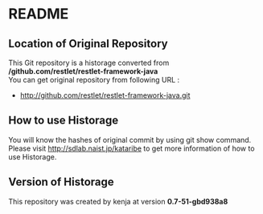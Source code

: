 # README
## Location of Original Repository
This Git repository is a historage converted from **/github.com/restlet/restlet-framework-java**  
You can get original repository from following URL :

- http://github.com/restlet/restlet-framework-java.git

## How to use Historage
You will know the hashes of original commit by using git show command.  
Please visit <http://sdlab.naist.jp/kataribe> to get more information of how to use Historage.

## Version of Historage
This repository was created by kenja at version **0.7-51-gbd938a8**
